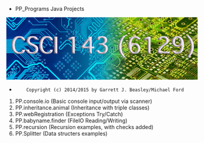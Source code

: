
 * PP_Programs Java Projects
 
 ![Alt text](/photos/title.jpg "Optional title")


*         Copyright (c) 2014/2015 by Garrett J. Beasley/Michael Ford

1. PP.console.io    (Basic console input/output via scanner)
2. PP.inheritance.animal    (Inheritance with triple classes)
3. PP.webRegistration   (Exceptions Try/Catch)
4. PP.babyname.finder   (FileIO Reading/Writing)
5. PP.recursion   (Recursion examples, with checks added)
6. PP.Splitter  (Data structers examples)